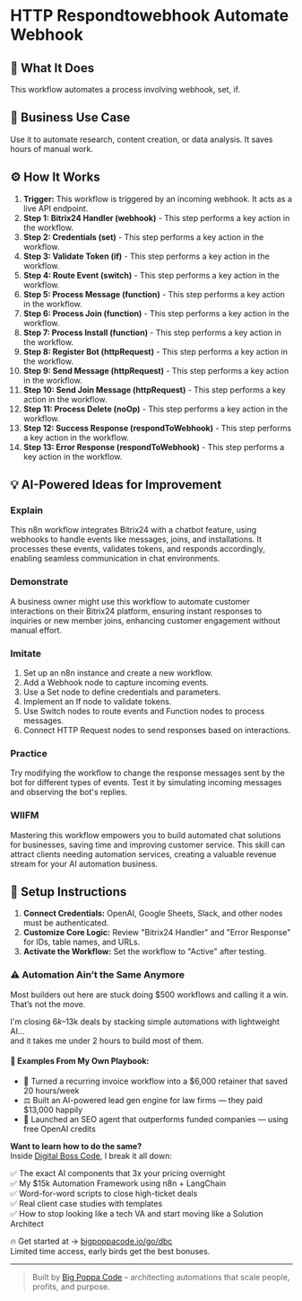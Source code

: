 # HTTP Respondtowebhook Automate Webhook

## 🚀 What It Does
This workflow automates a process involving webhook, set, if.

## 💼 Business Use Case
Use it to automate research, content creation, or data analysis. It saves hours of manual work.

## ⚙️ How It Works
1.  **Trigger:** This workflow is triggered by an incoming webhook. It acts as a live API endpoint.
2. **Step 1: Bitrix24 Handler (webhook)** - This step performs a key action in the workflow.
3. **Step 2: Credentials (set)** - This step performs a key action in the workflow.
4. **Step 3: Validate Token (if)** - This step performs a key action in the workflow.
5. **Step 4: Route Event (switch)** - This step performs a key action in the workflow.
6. **Step 5: Process Message (function)** - This step performs a key action in the workflow.
7. **Step 6: Process Join (function)** - This step performs a key action in the workflow.
8. **Step 7: Process Install (function)** - This step performs a key action in the workflow.
9. **Step 8: Register Bot (httpRequest)** - This step performs a key action in the workflow.
10. **Step 9: Send Message (httpRequest)** - This step performs a key action in the workflow.
11. **Step 10: Send Join Message (httpRequest)** - This step performs a key action in the workflow.
12. **Step 11: Process Delete (noOp)** - This step performs a key action in the workflow.
13. **Step 12: Success Response (respondToWebhook)** - This step performs a key action in the workflow.
14. **Step 13: Error Response (respondToWebhook)** - This step performs a key action in the workflow.

## 💡 AI-Powered Ideas for Improvement
### Explain
This n8n workflow integrates Bitrix24 with a chatbot feature, using webhooks to handle events like messages, joins, and installations. It processes these events, validates tokens, and responds accordingly, enabling seamless communication in chat environments.

### Demonstrate
A business owner might use this workflow to automate customer interactions on their Bitrix24 platform, ensuring instant responses to inquiries or new member joins, enhancing customer engagement without manual effort.

### Imitate
1. Set up an n8n instance and create a new workflow.
2. Add a Webhook node to capture incoming events.
3. Use a Set node to define credentials and parameters.
4. Implement an If node to validate tokens.
5. Use Switch nodes to route events and Function nodes to process messages.
6. Connect HTTP Request nodes to send responses based on interactions.

### Practice
Try modifying the workflow to change the response messages sent by the bot for different types of events. Test it by simulating incoming messages and observing the bot's replies.

### WIIFM
Mastering this workflow empowers you to build automated chat solutions for businesses, saving time and improving customer service. This skill can attract clients needing automation services, creating a valuable revenue stream for your AI automation business.

## 🔧 Setup Instructions
1. **Connect Credentials:** OpenAI, Google Sheets, Slack, and other nodes must be authenticated.
2. **Customize Core Logic:** Review "Bitrix24 Handler" and "Error Response" for IDs, table names, and URLs.
3. **Activate the Workflow:** Set the workflow to "Active" after testing.

### ⚠️ Automation Ain’t the Same Anymore

Most builders out here are stuck doing $500 workflows and calling it a win.  
That’s not the move.  

I'm closing $6k–$13k deals by stacking simple automations with lightweight AI...  
and it takes me under 2 hours to build most of them.

#### 🧠 Examples From My Own Playbook:
- 🔁 Turned a recurring invoice workflow into a $6,000 retainer that saved 20 hours/week  
- ⚖️ Built an AI-powered lead gen engine for law firms — they paid $13,000 happily  
- 🚀 Launched an SEO agent that outperforms funded companies — using free OpenAI credits  

**Want to learn how to do the same?**  
Inside [Digital Boss Code](https://bigpoppacode.io/go/dbc), I break it all down:

✅ The exact AI components that 3x your pricing overnight  
✅ My $15k Automation Framework using n8n + LangChain  
✅ Word-for-word scripts to close high-ticket deals  
✅ Real client case studies with templates  
✅ How to stop looking like a tech VA and start moving like a Solution Architect  

🔥 Get started at → [bigpoppacode.io/go/dbc](https://bigpoppacode.io/go/dbc)  
Limited time access, early birds get the best bonuses.

---
> Built by [Big Poppa Code](https://bigpoppacode.io) – architecting automations that scale people, profits, and purpose.
